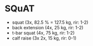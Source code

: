# SQuAT
* squat (3x, 82.5 % = 127.5 kg, rir: 1-2)
* back extension (4x, 25 kg, rir: 1-2)
* t-bar squat (4x, 75 kg, rir: 1-2)
* calf raise (3x 2x, 15 kg, rir: 0-1)
